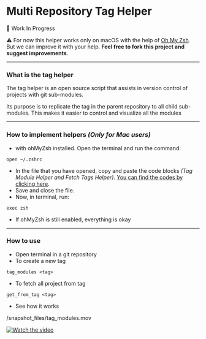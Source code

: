 # Multi Repository Tag Helper

:construction: Work In Progress

:warning: For now this helper works only on macOS with the help of [Oh My Zsh](https://ohmyz.sh/). But we can improve it with your help. **Feel free to fork this project and suggest improvements**. 

____________

### What is the tag helper

The tag helper is an open source script that assists in version control of projects with git sub-modules.

Its purpose is to replicate the tag in the parent repository to all child sub-modules. This makes it easier to control and visualize all the modules

____________

### How to implement helpers *(Only for Mac users)*
- with ohMyZsh installed. Open the terminal and run the command:
```
open ~/.zshrc
```
- In the file that you have opened, copy and paste the code blocks *(Tag Module Helper and Fetch Tags Helper)*. [You can find the codes by clicking here](HELPERS_MACOS.md).
- Save and close the file.
- Now, in terminal, run:
```
exec zsh
```
- If ohMyZsh is still enabled, everything is okay

____________

### How to use

- Open terminal in a git repository
- To create a new tag
```
tag_modules <tag>
```
- To fetch all project from tag
```
get_from_tag <tag>
```
- See how it works

/snapshot_files/tag_modules.mov



[![Watch the video](https://i.imgur.com/vKb2F1B.png)](/snapshot_files/tag_modules.mov)
